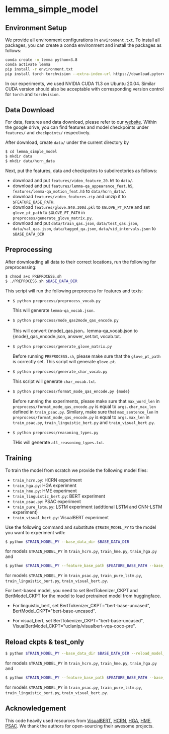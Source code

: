 # lemma_simple_model

## Environment Setup
We provide all environment configurations in ``environment.txt``. To install all packages, you can create a conda environment and install the packages as follows: 
```bash
conda create -n lemma python=3.8
conda activate lemma
pip install -r environment.txt
pip install torch torchvision --extra-index-url https://download.pytorch.org/whl/cu113 
```
In our experiments, we used NVIDIA CUDA 11.3 on Ubuntu 20.04. Similar CUDA version should also be acceptable with corresponding version control for ``torch`` and ``torchvision``.

## Data Download
For data, features and data download, please refer to our [website](https://sites.google.com/view/egotaskqa). Within the google drive, you can find features and model checkpoints under ``features/`` and ``checkpoints/`` respectively.

After download, create ``data/`` under the current directory by
```bash
$ cd lemma_simple_model
$ mkdir data
$ mkdir data/hcrn_data
```
Next, put the features, data and checkpoitns to subdirectories as follows:
+ download and put ``features/video_feature_20.h5`` to ``data/``.
+ download and put ``features/lemma-qa_appearance_feat.h5``, ``features/lemma-qa_motion_feat.h5`` to ``data/hcrn_data/``.
+ download ``features/video_features.zip`` and unzip it to ``$FEATURE_BASE_PATH``.
+ download ``features/glove.840.300d.pkl`` to ``$GLOVE_PT_PATH`` and set ``glove_pt_path`` to ``$GLOVE_PT_PATH`` in ``preprocess/generate_glove_matrix.py``.
+ download and put ``data/train_qas.json``, ``data/test_qas.json``, ``data/val_qas.json``, ``data/tagged_qa.json``, ``data/vid_intervals.json`` to ``$BASE_DATA_DIR``

## Preprocessing
After downloading all data to their correct locations, run the following for preprocessing:
```bash
$ chmod a+x PREPROCESS.sh
$ ./PREPROCESS.sh $BASE_DATA_DIR
```
This script will run the following preprocess for features and texts:
  - ```bash
    $ python preprocess/preprocess_vocab.py
    ```
    This will generate ``lemma-qa_vocab.json``.
  - ```bash
    $ python preprocess/mode_qas2mode_qas_encode.py
    ```
    This will convert {mode}_qas.json，lemma-qa_vocab.json to {mode}_qas_encode.json, answer_set.txt, vocab.txt.
  - ```bash
    $ python preprocess/generate_glove_matrix.py
    ```
    Before running ``PREPROCESS.sh``, please make sure that the ``glove_pt_path`` is correctly set. This script will generate ``glove.pt``.
  - ```bash
    $ python preprocess/generate_char_vocab.py
    ```
    This script will generate ``char_vocab.txt``.
    
  - ```bash
    $ python preprocess/format_mode_qas_encode.py {mode}
    ```
    Before running the experiments, please make sure that ``max_word_len`` in ``preprocess/format_mode_qas_encode.py`` is equal to ``args.char_max_len`` defined in ``train_psac.py``. Similary, make sure that ``max_sentence_len`` in ``preprocess/format_mode_qas_encode.py`` is equal to ``args.max_len`` in ``train_psac.py``, ``train_linguistic_bert.py`` and ``train_visual_bert.py``.
    
  - ```bash
    $ python preprocess/reasoning_types.py
    ```
    THis will generate ``all_reasoning_types.txt``.


## Training

To train the model from scratch we provide the following model files:
 - ``train_hcrn.py``: HCRN experiment
 - ``train_hga.py``: HGA experiment
 - ``train_hme.py``: HME experiment
 - ``train_linguistic_bert.py``: BERT experiment
 - ``train_psac.py``: PSAC experiment
 - ``train_pure_lstm.py``: LSTM experiment (addtional LSTM and CNN-LSTM experiment)
 - ``train_visual_bert.py``: VisualBERT experiment

Use the following command and substitute ``$TRAIN_MODEL_PY`` to the model you want to experiment with:
```bash
$ python $TRAIN_MODEL_PY --base_data_dir $BASE_DATA_DIR
```
for models ``$TRAIN_MODEL_PY`` in ``train_hcrn.py``, ``train_hme.py``, ``train_hga.py`` and 

```bash
$ python $TRAIN_MODEL_PY --feature_base_path $FEATURE_BASE_PATH --base_data_dir $BASE_DATA_DIR
```
for models ``$TRAIN_MODEL_PY`` in ``train_psac.py``, ``train_pure_lstm.py``, ``train_linguistic_bert.py``, ``train_visual_bert.py``.


For bert-based model, you need to set BertTokenizer_CKPT and BertModel_CKPT for the model to load pretrained model from huggingface.
+ For linguistic_bert, set BertTokenizer_CKPT="bert-base-uncased", BertModel_CKPT="bert-base-uncased".

+ For visual_bert, set BertTokenizer_CKPT="bert-base-uncased", VisualBertModel_CKPT="uclanlp/visualbert-vqa-coco-pre".

## Reload ckpts & test_only


```bash
$ python $TRAIN_MODEL_PY --base_data_dir $BASE_DATA_DIR --reload_model_path $RELOAD_MODEL_PATH --test_only 1
```
for models ``$TRAIN_MODEL_PY`` in ``train_hcrn.py``, ``train_hme.py``, ``train_hga.py`` and 

```bash
$ python $TRAIN_MODEL_PY --feature_base_path $FEATURE_BASE_PATH --base_data_dir $BASE_DATA_DIR --reload_model_path $RELOAD_MODEL_PATH --test_only 1
```
for models ``$TRAIN_MODEL_PY`` in ``train_psac.py``, ``train_pure_lstm.py``, ``train_linguistic_bert.py``, ``train_visual_bert.py``.


## Acknowledgement
This code heavily used resources from [VisualBERT](https://huggingface.co/docs/transformers/v4.19.2/en/model_doc/visual_bert#visualbert), [HCRN](https://github.com/thaolmk54/hcrn-videoqa), [HGA](https://github.com/Jumpin2/HGA), [HME](https://github.com/fanchenyou/HME-VideoQA), [PSAC](https://github.com/lixiangpengcs/PSAC). We thank the authors for open-sourcing their awesome projects.